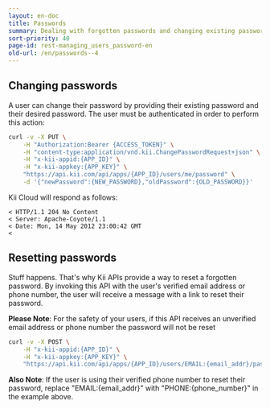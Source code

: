 ```yaml
---
layout: en-doc
title: Passwords
summary: Dealing with forgotten passwords and changing existing passwords is a breeze with Kii APIs. These commonly re-used methods are built into the API - getting you up and running faster than ever!
sort-priority: 40
page-id: rest-managing_users_password-en
old-url: /en/passwords--4
---
```

## Changing passwords

A user can change their password by providing their existing password and their desired password. The user must be authenticated in order to perform this action:

```sh
curl -v -X PUT \
    -H "Authorization:Bearer {ACCESS_TOKEN}" \
    -H "content-type:application/vnd.kii.ChangePasswordRequest+json" \
    -H "x-kii-appid:{APP_ID}" \
    -H "x-kii-appkey:{APP_KEY}" \
    "https://api.kii.com/api/apps/{APP_ID}/users/me/password" \
    -d '{"newPassword":{NEW_PASSWORD},"oldPassword":{OLD_PASSWORD}}'
```

Kii Cloud will respond as follows:

```
< HTTP/1.1 204 No Content
< Server: Apache-Coyote/1.1
< Date: Mon, 14 May 2012 23:00:42 GMT
<
```

## Resetting passwords

Stuff happens. That's why Kii APIs provide a way to reset a forgotten password. By invoking this API with the user's verified email address or phone number, the user will receive a message with a link to reset their password.

**Please Note**: For the safety of your users, if this API receives an unverified email address or phone number the password will not be reset

```sh
curl -v -X POST \
    -H "x-kii-appid:{APP_ID}" \
    -H "x-kii-appkey:{APP_KEY}" \
    "https://api.kii.com/api/apps/{APP_ID}/users/EMAIL:{email_addr}/password/request-reset"
```

**Also Note**: If the user is using their verified phone number to reset their password, replace "EMAIL:{email\_addr}" with "PHONE:{phone\_number}" in the example above.
